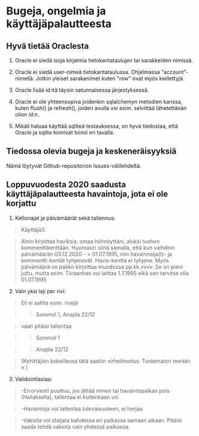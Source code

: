 # Bugeja, ongelmia ja käyttäjäpalautteesta

## Hyvä tietää Oraclesta

1. Oracle ei siedä isoja kirjaimia tietokantataulujen tai sarakkeiden nimissä.

2. Oracle ei siedä user-nimeä tietokantataulussa. Ohjelmassa “account”-nimellä. Jotkin yleiset sarakenimet kuten "row" ovat myös kiellettyjä.

3. Oracle lisää id:itä täysin satunnaisessa järjestyksessä.

4. Oracle ei ole yhteensopiva joidenkin sqlalchemyn metodien kanssa, kuten flush() ja refresh(), joiden avulla voi esim. selvittää lähetettävän olion id:n.

5. Mikäli haluaa käyttää sqliteä testauksessa, on hyvä tiedostaa, että Oracle ja sqlite toimivat toimii eri tavalla.

## Tiedossa olevia bugeja ja keskeneräisyyksiä

Nämä löytyvät Github-repositorion Issues-välilehdeltä.

## Loppuvuodesta 2020 saadusta käyttäjäpalautteesta havaintoja, jota ei ole korjattu
 
1. Kellonajat ja päivämäärät sekä tallennus:  

> Käyttäjä3:

> Aloin kirjottaa haviksia, omaa hölmöyttäni, aluksi tuohon kommenttikenttään. Huomasin siinä samalla, että kun vaihdoin päivämäärän 03.12.2020 - > 01.07.1995, niin havainnoija(t)- ja kommentti-kentät tyhjenevät. Havis-kenttä ei tyhjene. Myös päivämäärä on pakko kirjoittaa muodossa pp.kk.vvvv. Se on pieni juttu, mutta esim. Tiiraanhan voi laittaa 1.7.1995 eikä sen tarvitse olla 01.07.1995

2. Vain yksi laji per rivi: 

> Eli ei sallita esim. rivejä 

> > Sommol 1, Anapla 22/12  

> vaan pitäisi tallentaa 

> > Sommol 1

> > Anapla 22/12 

> (Kehittäjien kokeillessa tätä saatiin virheilmoitus: Tuntematon merkki: n )

3. Validointiasiaa:  

> -Errorviesti puuttuu, jos jättää nimen tai havaintopaikan pois (Haliaksella), tallentaa ei kuitenkaan voi

> -Havaintoja voi tallentaa tulevaisuuteen, ei herjaa 

> -Vakiota voi staijata kahdessa eri paikassa samaan aikaan. Pitäisi saada tehdä vakiota vain yhdessä paikassa.

